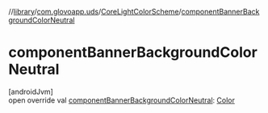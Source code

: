 //[library](../../../index.md)/[com.glovoapp.uds](../index.md)/[CoreLightColorScheme](index.md)/[componentBannerBackgroundColorNeutral](component-banner-background-color-neutral.md)

# componentBannerBackgroundColorNeutral

[androidJvm]\
open override val [componentBannerBackgroundColorNeutral](component-banner-background-color-neutral.md): [Color](https://developer.android.com/reference/kotlin/androidx/compose/ui/graphics/Color.html)
